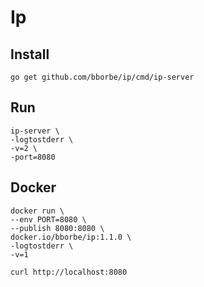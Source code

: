 # Ip

## Install

`go get github.com/bborbe/ip/cmd/ip-server`

## Run

```
ip-server \
-logtostderr \
-v=2 \
-port=8080
```

## Docker

```
docker run \
--env PORT=8080 \
--publish 8080:8080 \
docker.io/bborbe/ip:1.1.0 \
-logtostderr \
-v=1
```

```
curl http://localhost:8080
```
